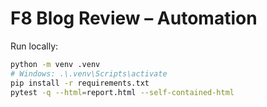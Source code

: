 # F8 Blog Review – Automation

Run locally:
```bash
python -m venv .venv
# Windows: .\.venv\Scripts\activate
pip install -r requirements.txt
pytest -q --html=report.html --self-contained-html
